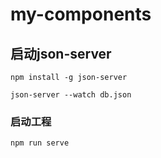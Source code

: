 # my-components

## 启动json-server
```
npm install -g json-server

json-server --watch db.json
```

### 启动工程
```
npm run serve
```
